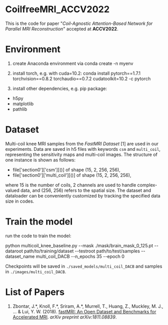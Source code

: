 # CoilfreeMRI_ACCV2022
This is the code for paper "*Coil-Agnostic Attention-Based Network for Parallel MRI Reconstruction*" accepted at **ACCV2022**.

# Environment 
1. create Anaconda environment via conda create -n myenv

2. install torch, e.g. with cuda=10.2: conda install pytorch==1.7.1 torchvision==0.8.2 torchaudio==0.7.2 cudatoolkit=10.2 -c pytorch

3. install other dependencies, e.g. pip package:

* h5py
* matplotlib
* pathlib

# Dataset
Multi-coil knee MRI samples from the *FastMRI Dataset* [1] are used in our experiments. Data are saved in h5 files with keywords `csm` and `multi_coil`, representing the sensitivity maps and multi-coil images. The structure of one instance is shown as follows:

* file['section0']['csm'][()] of shape (15, 2, 256, 256),
* file['section0']['multi_coil'][()] of shape (15, 2, 256, 256),

where 15 is the number of coils, 2 channels are used to handle complex-valued data, and (256, 256) refers to the spatial size. The dataset and dataloader can be conveniently customized by tracking the specified data size in codes.

# Train the model 
run the code to train the model:

python multicoil_knee_baseline.py --mask ./mask/brain_mask_0_125.pt --dataroot path/to/training/dataset --testroot path/to/test/samples --dataset_name multi_coil_DACB --n_epochs 35 --epoch 0

Checkpoints will be saved in `./saved_models/multi_coil_DACB` and samples in `./images/multi_coil_DACB`.

# List of Papers

1. Zbontar, J.\*, Knoll, F.\*, Sriram, A.\*, Murrell, T., Huang, Z., Muckley, M. J., ... & Lui, Y. W. (2018). [fastMRI: An Open Dataset and Benchmarks for Accelerated MRI](https://arxiv.org/abs/1811.08839). *arXiv preprint arXiv:1811.08839*.
